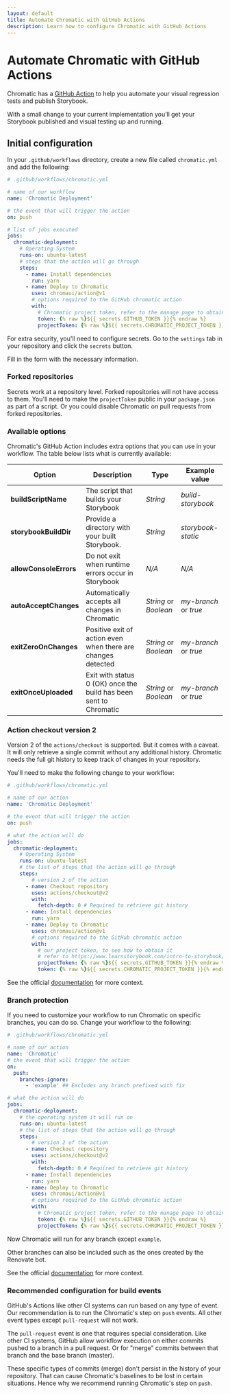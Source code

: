 ```yaml
---
layout: default
title: Automate Chromatic with GitHub Actions
description: Learn how to configure Chromatic with GitHub Actions
---
```


# Automate Chromatic with GitHub Actions

Chromatic has a [GitHub Action](https://github.com/chromaui/action) to help you automate your visual regression tests and publish Storybook. 

With a small change to your current implementation you’ll get your Storybook published and visual testing up and running.

## Initial configuration

In your `.github/workflows` directory, create a new file called `chromatic.yml` and add the following:

```yml
# .github/workflows/chromatic.yml

# name of our workflow
name: 'Chromatic Deployment'

# the event that will trigger the action
on: push

# list of jobs executed
jobs:
  chromatic-deployment:
    # Operating System
    runs-on: ubuntu-latest
    # steps that the action will go through
    steps:
      - name: Install dependencies
        run: yarn
      - name: Deploy to Chromatic
        uses: chromaui/action@v1
        # options required to the GitHub chromatic action
        with:
          # Chromatic project token, refer to the manage page to obtain it.
          token: {% raw %}${{ secrets.GITHUB_TOKEN }}{% endraw %}
          projectToken: {% raw %}${{ secrets.CHROMATIC_PROJECT_TOKEN }}{% endraw %}
```

For extra security, you'll need to configure secrets. Go to the `settings` tab in your repository and click the `secrets` button. 

Fill in the form with the necessary information.

### Forked repositories

Secrets work at a repository level. Forked repositories will not have access to them. You'll need to make the `projectToken` public in your `package.json` as part of a script.
Or you could disable Chromatic on pull requests from forked repositories.

### Available options

Chromatic's GitHub Action includes extra options that you can use in your workflow. The table below lists what is currently available:


| Option                 | Description                                                                              | Type                  | Example value         |
| ---------------------- | ---------------------------------------------------------------------------------------- | ----------------------| ----------------------|
| **buildScriptName**    | The script that builds your Storybook                                                    | *String*              | *build-storybook*     |
| **storybookBuildDir**  | Provide a directory with your built Storybook.                                           | *String*              | *storybook-static*    |
| **allowConsoleErrors** | Do not exit when runtime errors occur in Storybook                                       | *N/A*                 | *N/A*                 |
| **autoAcceptChanges**  | Automatically accepts all changes in Chromatic                                           | *String* or *Boolean* | *my-branch* or *true* |
| **exitZeroOnChanges**  | Positive exit of action even when there are changes detected                             | *String* or *Boolean* | *my-branch* or *true* |
| **exitOnceUploaded**   | Exit with status 0 (OK) once the build has been sent to Chromatic                        | *String* or *Boolean* | *my-branch* or *true* |


### Action checkout version 2

Version 2 of the `actions/checkout` is supported. But it comes with a caveat. It will only retrieve a single commit without any additional history. Chromatic needs the full git history to keep track of changes in your repository. 

You'll need to make the following change to your workflow:

```yml
# .github/workflows/chromatic.yml

# name of our action
name: 'Chromatic Deployment'

# the event that will trigger the action
on: push

# what the action will do
jobs:
  chromatic-deployment:
    # Operating System
    runs-on: ubuntu-latest
    # the list of steps that the action will go through
    steps:
        # version 2 of the action
      - name: Checkout repository
        uses: actions/checkout@v2
        with:
          fetch-depth: 0 # Required to retrieve git history
      - name: Install dependencies
        run: yarn
      - name: Deploy to Chromatic
        uses: chromaui/action@v1
        # options required to the GitHub chromatic action
        with:
          # our project token, to see how to obtain it
          # refer to https://www.learnstorybook.com/intro-to-storybook/react/en/deploy/
          projectToken: {% raw %}${{ secrets.GITHUB_TOKEN }}{% endraw %}
          token: {% raw %}${{ secrets.CHROMATIC_PROJECT_TOKEN }}{% endraw %}
```

<div class="aside">
 See the official <a href="https://github.com/actions/checkout">documentation</a> for more context.
</div>

### Branch protection

If you need to customize your workflow to run Chromatic on  specific branches, you can do so. Change your workflow to the following:

```yml
# .github/workflows/chromatic.yml

# name of our action
name: 'Chromatic'
# the event that will trigger the action
on:
  push:
    branches-ignore: 
      - 'example' ## Excludes any branch prefixed with fix

# what the action will do
jobs:
  chromatic-deployment:
    # the operating system it will run on
    runs-on: ubuntu-latest
    # the list of steps that the action will go through
    steps:
        # version 2 of the action
      - name: Checkout repository
        uses: actions/checkout@v2
        with:
          fetch-depth: 0 # Required to retrieve git history
      - name: Install dependencies
        run: yarn
      - name: Deploy to Chromatic
        uses: chromaui/action@v1
        # options required to the GitHub chromatic action
        with:
          # Chromatic project token, refer to the manage page to obtain it.
          token: {% raw %}${{ secrets.GITHUB_TOKEN }}{% endraw %}
          projectToken: {% raw %}${{ secrets.CHROMATIC_PROJECT_TOKEN }}{% endraw %}
```

Now Chromatic will run for any branch except `example`.

Other branches can also be included such as the ones created by the Renovate bot.

<div class="aside">

See the official <a href="https://docs.github.com/en/free-pro-team@latest/actions/reference/workflow-syntax-for-github-actions#example-ignoring-branches-and-tags">documentation</a> for more context.
</div>

### Recommended configuration for build events

GitHub's Actions like other CI systems can run based on any type of event. Our recommendation is to run the Chromatic's step on `push` events. All other event types except `pull-request` will not work. 

The `pull-request` event is one that requires special consideration. Like other CI systems, GitHub allow workflow execution on either commits pushed to a branch in a pull request. Or for "merge" commits between that branch and the base branch (master).

These specific types of commits (merge) don't persist in the history of your repository. That can cause Chromatic's baselines to be lost in certain situations. Hence why we recommend running Chromatic's step on `push`.